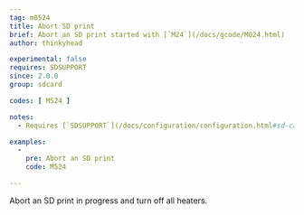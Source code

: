 ```yaml
---
tag: m0524
title: Abort SD print
brief: Abort an SD print started with [`M24`](/docs/gcode/M024.html)
author: thinkyhead

experimental: false
requires: SDSUPPORT
since: 2.0.0
group: sdcard

codes: [ M524 ]

notes:
  - Requires [`SDSUPPORT`](/docs/configuration/configuration.html#sd-card)

examples:
  -
    pre: Abort an SD print
    code: M524

---
```


Abort an SD print in progress and turn off all heaters.

